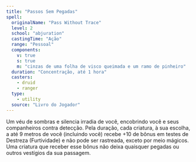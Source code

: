 ```yaml
---
title: "Passos Sem Pegadas"
spell:
  originalName: "Pass Without Trace"
  level: 2
  school: "abjuration"
  castingTime: "Ação"
  range: "Pessoal"
  components:
    v: true
    s: true
    m: "cinzas de uma folha de visco queimada e um ramo de pinheiro"
  duration: "Concentração, até 1 hora"
  casters:
    - druid
    - ranger
  type:
    - utility
  source: "Livro do Jogador"
---
```


Um véu de sombras e silencia irradia de você, encobrindo você e seus companheiros contra detecção. Pela duração, cada criatura, à sua escolha, a até 9 metros de você (incluindo você) recebe +10 de bônus em testes de Destreza (Furtividade) e não pode ser rastreada, exceto por meio mágicos. Uma criatura que receber esse bônus não deixa quaisquer pegadas ou outros vestígios da sua passagem.
